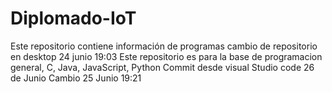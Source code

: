 # Diplomado-IoT
Este repositorio contiene información de programas
cambio de repositorio en desktop  24 junio 19:03
Este repositorio es para la base de programacion general, C, Java, JavaScript, Python
Commit desde visual Studio code 26 de Junio
Cambio   25 Junio 19:21